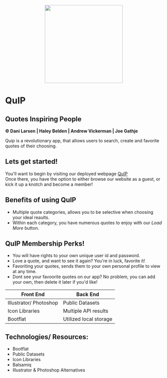 <p align="center">
<img src="https://github.com/danilarsen16/QuIP/blob/master/QuipLogo.PNG" width="250">
</p>

# QuIP  
## Quotes Inspiring People  
**&copy; Dani Larsen | Haley Belden | Andrew Vickerman | Joe Gathje**


Quip is a revolutionary app, that allows users to search, create and favorite quotes of their choosing.  
  
## Lets get started!  
You'll want to begin by visiting our deployed webpage [QuIP](https://fast-cliffs-70605.herokuapp.com/home.html)  
Once there, you have the option to either browse our website as a guest, or kick it up a knotch and become a member! 

## Benefits of using QuIP  
* Multiple quote categories, allows you to be selective when choosing your ideal reaults.
* Within each category, you have numerous quotes to enjoy with our *Load More* button.


## QuIP Membership Perks!
* You will have rights to your own unique user id and password.
* Love a quote, and want to see it again? You're in luck, favorite it!
* Favoriting your quotes, sends them to your own personal profile to view at any time.
* Dont see your favoorite quotes on our app? No problem, you can add your own, then delete it later if you'd like!  
  
    
Front End | Back End
------------ | -------------
Illustrator/ Photoshop | Public Datasets
Icon Libraries | Multiple API results
Bootflat | Utilized local storage

## Technologies/ Resources:
* Bootflat
* Public Datasets
* Icon Libraries
* Balsamiq
* Illustrator & Photoshop Alternatives
